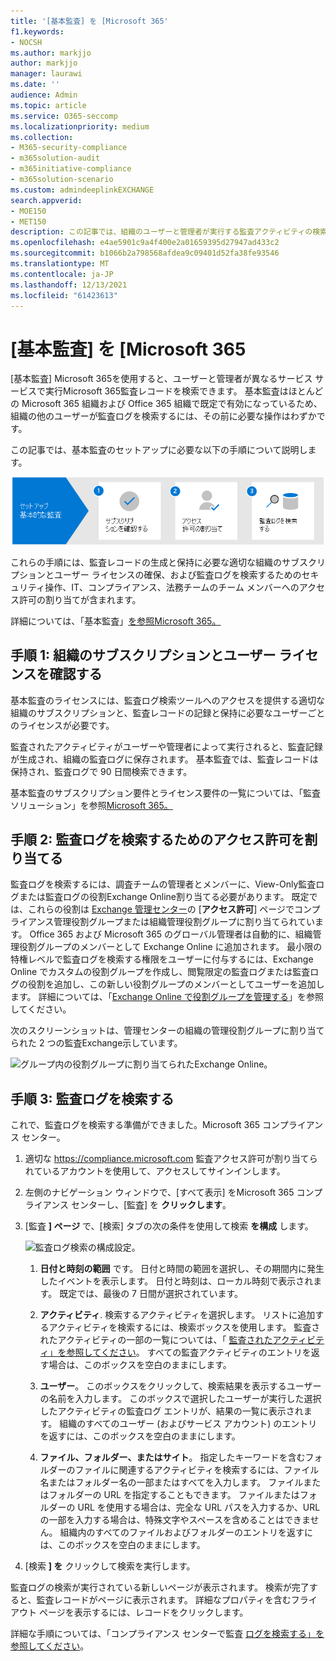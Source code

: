 ```yaml
---
title: '[基本監査] を [Microsoft 365'
f1.keywords:
- NOCSH
ms.author: markjjo
author: markjjo
manager: laurawi
ms.date: ''
audience: Admin
ms.topic: article
ms.service: O365-seccomp
ms.localizationpriority: medium
ms.collection:
- M365-security-compliance
- m365solution-audit
- m365initiative-compliance
- m365solution-scenario
ms.custom: admindeeplinkEXCHANGE
search.appverid:
- MOE150
- MET150
description: この記事では、組織のユーザーと管理者が実行する監査アクティビティの検索を開始できるよう、基本監査を設定する方法について説明します。
ms.openlocfilehash: e4ae5901c9a4f400e2a01659395d27947ad433c2
ms.sourcegitcommit: b1066b2a798568afdea9c09401d52fa38fe93546
ms.translationtype: MT
ms.contentlocale: ja-JP
ms.lasthandoff: 12/13/2021
ms.locfileid: "61423613"
---
```

# <a name="set-up-basic-audit-in-microsoft-365"></a>[基本監査] を [Microsoft 365

[基本監査] Microsoft 365を使用すると、ユーザーと管理者が異なるサービス サービスで実行Microsoft 365監査レコードを検索できます。 基本監査はほとんどの Microsoft 365 組織および Office 365 組織で既定で有効になっているため、組織の他のユーザーが監査ログを検索するには、その前に必要な操作はわずかです。

この記事では、基本監査のセットアップに必要な以下の手順について説明します。

![基本監査を設定する手順。](../media/BasicAuditingWorkflow.png)

これらの手順には、監査レコードの生成と保持に必要な適切な組織のサブスクリプションとユーザー ライセンスの確保、および監査ログを検索するためのセキュリティ操作、IT、コンプライアンス、法務チームのチーム メンバーへのアクセス許可の割り当てが含まれます。

詳細については、「基本監査」[を参照Microsoft 365。](auditing-solutions-overview.md#basic-audit)

## <a name="step-1-verify-organization-subscription-and-user-licensing"></a>手順 1: 組織のサブスクリプションとユーザー ライセンスを確認する

基本監査のライセンスには、監査ログ検索ツールへのアクセスを提供する適切な組織のサブスクリプションと、監査レコードの記録と保持に必要なユーザーごとのライセンスが必要です。

監査されたアクティビティがユーザーや管理者によって実行されると、監査記録が生成され、組織の監査ログに保存されます。 基本監査では、監査レコードは保持され、監査ログで 90 日間検索できます。

基本監査のサブスクリプション要件とライセンス要件の一覧については、「監査ソリューション」を参照[Microsoft 365。](auditing-solutions-overview.md#licensing-requirements)

## <a name="step-2-assign-permissions-to-search-the-audit-log"></a>手順 2: 監査ログを検索するためのアクセス許可を割り当てる

監査ログを検索するには、調査チームの管理者とメンバーに、View-Only監査ログまたは監査ログの役割Exchange Online割り当てる必要があります。 既定では、これらの役割は <a href="https://go.microsoft.com/fwlink/p/?linkid=2059104" target="_blank">Exchange 管理センター</a>の [**アクセス許可**] ページでコンプライアンス管理役割グループまたは組織管理役割グループに割り当てられています。 Office 365 および Microsoft 365 のグローバル管理者は自動的に、組織管理役割グループのメンバーとして Exchange Online に追加されます。 最小限の特権レベルで監査ログを検索する権限をユーザーに付与するには、Exchange Online でカスタムの役割グループを作成し、閲覧限定の監査ログまたは監査ログの役割を追加し、この新しい役割グループのメンバーとしてユーザーを追加します。 詳細については、「[Exchange Online で役割グループを管理する](/Exchange/permissions-exo/role-groups)」を参照してください。

次のスクリーンショットは、管理センターの組織の管理役割グループに割り当てられた 2 つの監査Exchange示しています。

![グループ内の役割グループに割り当てられたExchange Online。](../media/EACAuditRoles.png)

## <a name="step-3-search-the-audit-log"></a>手順 3: 監査ログを検索する

これで、監査ログを検索する準備ができました。Microsoft 365 コンプライアンス センター。

1. 適切な <https://compliance.microsoft.com> 監査アクセス許可が割り当てられているアカウントを使用して、アクセスしてサインインします。

2. 左側のナビゲーション ウィンドウで、[すべて表示] をMicrosoft 365 コンプライアンス センターし、[監査] を **クリックします**。

3. [監査 **] ページ** で、[検索] タブの次の条件を使用して検索 **を構成** します。 

   ![監査ログ検索の構成設定。](../media/AuditLogSearchToolMCCCallouts.png)

   1. **日付と時刻の範囲** です。 日付と時間の範囲を選択し、その期間内に発生したイベントを表示します。 日付と時刻は、ローカル時刻で表示されます。 既定では、最後の 7 日間が選択されています。
  
   2. **アクティビティ**. 検索するアクティビティを選択します。 リストに追加するアクティビティを検索するには、検索ボックスを使用します。 監査されたアクティビティの一部の一覧については、「 [監査されたアクティビティ」を参照してください](search-the-audit-log-in-security-and-compliance.md#audited-activities)。 すべての監査アクティビティのエントリを返す場合は、このボックスを空白のままにします。
  
   3. **ユーザー**。  このボックスをクリックして、検索結果を表示するユーザーの名前を入力します。 このボックスで選択したユーザーが実行した選択したアクティビティの監査ログ エントリが、結果の一覧に表示されます。 組織のすべてのユーザー (およびサービス アカウント) のエントリを返すには、このボックスを空白のままにします。
  
   4. **ファイル、フォルダー、またはサイト**。 指定したキーワードを含むフォルダーのファイルに関連するアクティビティを検索するには、ファイル名またはフォルダー名の一部またはすべてを入力します。 ファイルまたはフォルダーの URL を指定することもできます。 ファイルまたはフォルダーの URL を使用する場合は、完全な URL パスを入力するか、URL の一部を入力する場合は、特殊文字やスペースを含めることはできません。 組織内のすべてのファイルおよびフォルダーのエントリを返すには、このボックスを空白のままにします。

4. [検索 **] を** クリックして検索を実行します。

監査ログの検索が実行されている新しいページが表示されます。 検索が完了すると、監査レコードがページに表示されます。 詳細なプロパティを含むフライアウト ページを表示するには、レコードをクリックします。

詳細な手順については、「コンプライアンス センターで監査 [ログを検索する」を参照してください](search-the-audit-log-in-security-and-compliance.md)。

